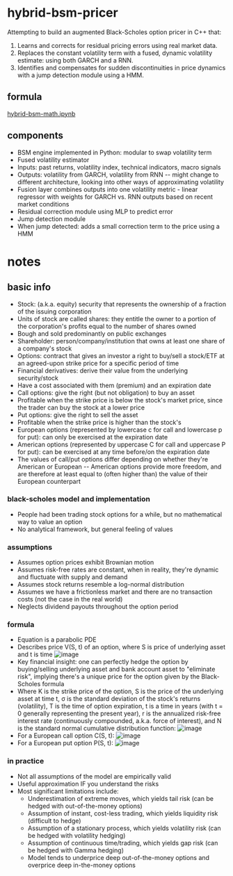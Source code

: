 # hybrid-bsm-pricer
Attempting to build an augmented Black-Scholes option pricer in C++ that:
 1. Learns and corrects for residual pricing errors using real market data.
 2. Replaces the constant volatility term with a fused, dynamic volatility estimate: using both GARCH and a RNN.
 3. Identifies and compensates for sudden discontinuities in price dynamics with a jump detection module using a HMM.
## formula
[hybrid-bsm-math.ipynb](https://github.com/t-nair/hybrid-bsm-pricer/blob/main/hybrid_bsm_math.ipynb)
## components
* BSM engine implemented in Python: modular to swap volatility term
* Fused volatility estimator
 * Inputs: past returns, volatility index, technical indicators, macro signals
 * Outputs: volatility from GARCH, volatility from RNN -- might change to different architecture, looking into other ways of approximating volatility
* Fusion layer combines outputs into one volatility metric - linear regressor with weights for GARCH vs. RNN outputs based on recent market conditions
* Residual correction module using MLP to predict error
* Jump detection module
 * When jump detected: adds a small correction term to the price using a HMM
# notes
## basic info
* Stock: (a.k.a. equity) security that represents the ownership of a fraction of the issuing corporation
 * Units of stock are called shares: they entitle the owner to a portion of the corporation's profits equal to the number of shares owned
 * Bough and sold predominantly on public exchanges
* Shareholder: person/company/institution that owns at least one share of a company's stock
* Options: contract that gives an investor a right to buy/sell a stock/ETF at an agreed-upon strike price for a specific period of time
 * Financial derivatives: derive their value from the underlying security/stock
 * Have a cost associated with them (premium) and an expiration date
* Call options: give the right (but not obligation) to buy an asset
 * Profitable when the strike price is below the stock's market price, since the trader can buy the stock at a lower price
* Put options: give the right to sell the asset
 * Profitable when the strike price is higher than the stock's 
* European options (represented by lowercase c for call and lowercase p for put): can only be exercised at the expiration date
* American options (represented by uppercase C for call and uppercase P for put): can be exercised at any time before/on the expiration date
* The values of call/put options differ depending on whether they're American or European -- American options provide more freedom, and are therefore at least equal to (often higher than) the value of their European counterpart 
### black-scholes model and implementation
* People had been trading stock options for a while, but no mathematical way to value an option
* No analytical framework, but general feeling of values
### assumptions
* Assumes option prices exhibit Brownian motion
* Assumes risk-free rates are constant, when in reality, they're dynamic and fluctuate with supply and demand
* Assumes stock returns resemble a log-normal distribution
* Assumes we have a frictionless market and there are no transaction costs (not the case in the real world)
* Neglects dividend payouts throughout the option period
### formula
* Equation is a parabolic PDE
* Describes price V(S, t) of an option, where S is price of underlying asset and t is time
![image](https://github.com/user-attachments/assets/e078b874-112b-4390-8f6b-a038d4a5cca7)
* Key financial insight: one can perfectly hedge the option by buying/selling underlying asset and bank account asset to "eliminate risk", implying there's a unique price for the option given by the Black-Scholes formula
* Where K is the strike price of the option, S is the price of the underlying asset at time t, σ is the standard deviation of the stock's returns (volatility), T is the time of option expiration, t is a time in years (with t = 0 generally representing the present year), r is the annualized risk-free interest rate (continuously compounded, a.k.a. force of interest), and N is the standard normal cumulative distribution function:
![image](https://github.com/user-attachments/assets/be7ed181-1365-4dbc-8baa-b1990a638c99)
* For a European call option C(S, t):
![image](https://github.com/user-attachments/assets/096b0ff5-d827-447a-9a1f-41fbe77bf75e)
* For a European put option P(S, t):
![image](https://github.com/user-attachments/assets/04e00ea3-2da0-4ae6-b187-0af7a559310a)
### in practice
* Not all assumptions of the model are empirically valid
* Useful approximation IF you understand the risks
* Most significant limitations include:
  * Underestimation of extreme moves, which yields tail risk (can be hedged with out-of-the-money options)
  * Assumption of instant, cost-less trading, which yields liquidity risk (difficult to hedge)
  * Assumption of a stationary process, which yields volatility risk (can be hedged with volatility hedging)
  * Assumption of continuous time/trading, which yields gap risk (can be hedged with Gamma hedging)
  * Model tends to underprice deep out-of-the-money options and overprice deep in-the-money options 



